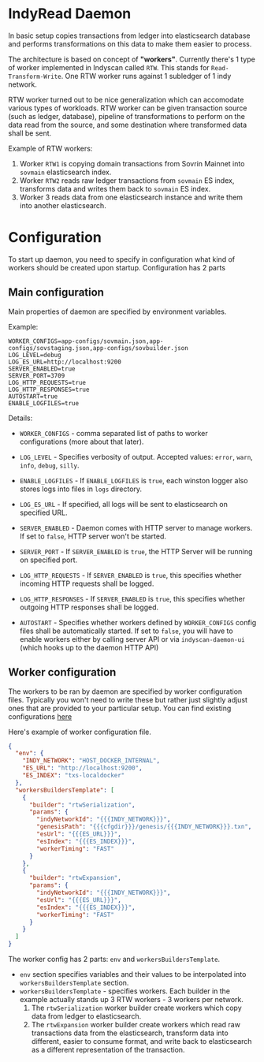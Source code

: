 # IndyRead Daemon
In basic setup copies transactions from ledger into elasticsearch database and performs
transformations on this data to make them easier to process.

The architecture is based on concept of **"workers"**. Currently there's 1 type of worker 
implemented in Indyscan called `RTW`. This stands for `Read-Transform-Write`.
One RTW worker runs against 1 subledger of 1 indy network. 

RTW worker turned out to be nice generalization which can accomodate various types of workloads.
RTW worker can be given transaction source (such as ledger, database), pipeline of 
transformations to perform on the data read from the source, and some destination 
where transformed data shall be sent. 
 
Example of RTW workers:
1. Worker `RTW1` is copying domain transactions from Sovrin Mainnet into `sovmain` elasticsearch
index.
2. Worker `RTW2` reads raw ledger transactions from `sovmain` ES index, transforms data and 
writes them back to `sovmain` ES index.
3. Worker 3 reads data from one elasticsearch instance and write them into another 
elasticsearch.   

# Configuration
To start up daemon, you need to specify in configuration what kind of workers should be 
created upon startup. Configuration has 2 parts

## Main configuration
Main properties of daemon are specified by environment variables. 

Example:
```
WORKER_CONFIGS=app-configs/sovmain.json,app-configs/sovstaging.json,app-configs/sovbuilder.json
LOG_LEVEL=debug
LOG_ES_URL=http://localhost:9200
SERVER_ENABLED=true
SERVER_PORT=3709
LOG_HTTP_REQUESTS=true
LOG_HTTP_RESPONSES=true
AUTOSTART=true
ENABLE_LOGFILES=true
```

Details:
- `WORKER_CONFIGS` - comma separated list of paths to worker configurations (more about that later).

- `LOG_LEVEL` - Specifies verbosity of output. Accepted values: `error`, `warn`, `info`, `debug`, `silly`.

- `ENABLE_LOGFILES` - If `ENABLE_LOGFILES` is `true`, each winston logger also stores logs into files in `logs` directory.

- `LOG_ES_URL` - If specified, all logs will be sent to elasticsearch on specified URL.

- `SERVER_ENABLED` - Daemon comes with HTTP server to manage workers. If set to `false`, HTTP server won't be started.

- `SERVER_PORT` - If `SERVER_ENABLED` is `true`, the HTTP Server will be running on specified port.

- `LOG_HTTP_REQUESTS` - If `SERVER_ENABLED` is `true`, this specifies whether incoming HTTP requests shall be logged.

- `LOG_HTTP_RESPONSES` - If `SERVER_ENABLED` is `true`, this specifies whether outgoing HTTP responses shall be logged.

- `AUTOSTART` - Specifies whether workers defined by `WORKER_CONFIGS` config files shall be automatically started. If 
set to `false`, you will have to enable workers either by calling server API or via `indyscan-daemon-ui` 
(which hooks up to the daemon HTTP API)

## Worker configuration
The workers to be ran by daemon are specified by worker configuration files. Typically
you won't need to write these but rather just slightly adjust ones that are provided to your 
particular setup. You can find existing configurations [here](./app-configs/)

Here's example of worker configuration file. 
```json
{
  "env": {
    "INDY_NETWORK": "HOST_DOCKER_INTERNAL",
    "ES_URL": "http://localhost:9200",
    "ES_INDEX": "txs-localdocker"
  },
  "workersBuildersTemplate": [
    {
      "builder": "rtwSerialization",
      "params": {
        "indyNetworkId": "{{{INDY_NETWORK}}}",
        "genesisPath": "{{{cfgdir}}}/genesis/{{{INDY_NETWORK}}}.txn",
        "esUrl": "{{{ES_URL}}}",
        "esIndex": "{{{ES_INDEX}}}",
        "workerTiming": "FAST"
      }
    },
    {
      "builder": "rtwExpansion",
      "params": {
        "indyNetworkId": "{{{INDY_NETWORK}}}",
        "esUrl": "{{{ES_URL}}}",
        "esIndex": "{{{ES_INDEX}}}",
        "workerTiming": "FAST"
      }
    }
  ]
}
```

The worker config has 2 parts: `env` and `workersBuildersTemplate`. 
- `env` section specifies variables and their values to be interpolated into 
`workersBuildersTemplate` section.
- `workersBuildersTemplate` - specifies workers. Each builder in the example 
actually stands up 3 RTW workers - 3 workers per network. 
  1. The `rtwSerialization` worker builder create workers which copy data 
  from ledger to elasticsearch.
  2. The `rtwExpansion` worker builder create workers which read raw transactions 
  data from the elasticsearch, transform data into different, easier to consume format,
  and write back to elasticsearch as a different representation of the transaction.
